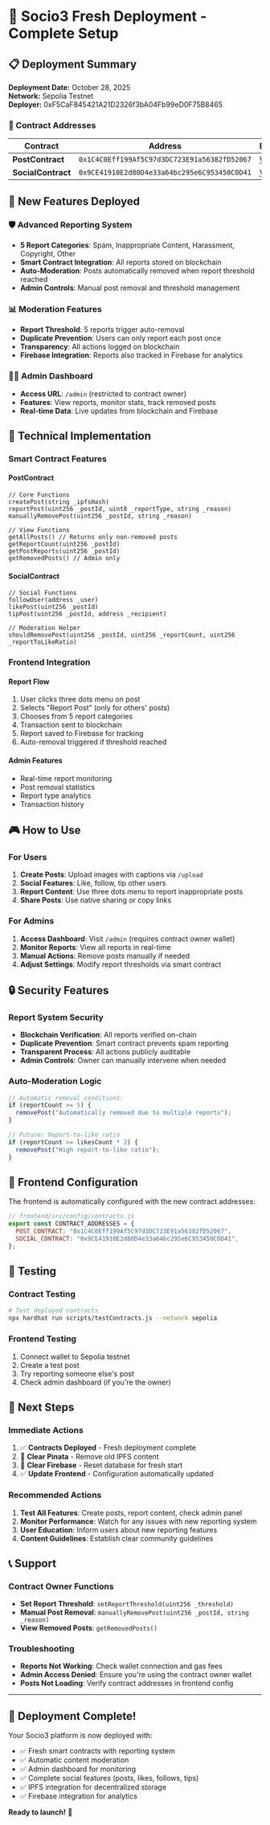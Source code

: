 # 🚀 Socio3 Fresh Deployment - Complete Setup

## 📋 Deployment Summary

**Deployment Date:** October 28, 2025  
**Network:** Sepolia Testnet  
**Deployer:** 0xF5CaF845421A21D2326f3bA04Fb99eD0F75B8465

### 📍 Contract Addresses

| Contract           | Address                                      | Etherscan                                                                               |
| ------------------ | -------------------------------------------- | --------------------------------------------------------------------------------------- |
| **PostContract**   | `0x1C4C0Eff199Af5C97d3DC723E91a56382fD52067` | [View](https://sepolia.etherscan.io/address/0x1C4C0Eff199Af5C97d3DC723E91a56382fD52067) |
| **SocialContract** | `0x9CE41910E2d80D4e33a64bc295e6C953450C0D41` | [View](https://sepolia.etherscan.io/address/0x9CE41910E2d80D4e33a64bc295e6C953450C0D41) |

## 🎯 New Features Deployed

### 🛡️ Advanced Reporting System

- **5 Report Categories**: Spam, Inappropriate Content, Harassment, Copyright, Other
- **Smart Contract Integration**: All reports stored on blockchain
- **Auto-Moderation**: Posts automatically removed when report threshold reached
- **Admin Controls**: Manual post removal and threshold management

### 📊 Moderation Features

- **Report Threshold**: 5 reports trigger auto-removal
- **Duplicate Prevention**: Users can only report each post once
- **Transparency**: All actions logged on blockchain
- **Firebase Integration**: Reports also tracked in Firebase for analytics

### 👨‍💼 Admin Dashboard

- **Access URL**: `/admin` (restricted to contract owner)
- **Features**: View reports, monitor stats, track removed posts
- **Real-time Data**: Live updates from blockchain and Firebase

## 🔧 Technical Implementation

### Smart Contract Features

#### PostContract

```solidity
// Core Functions
createPost(string _ipfsHash)
reportPost(uint256 _postId, uint8 _reportType, string _reason)
manuallyRemovePost(uint256 _postId, string _reason)

// View Functions
getAllPosts() // Returns only non-removed posts
getReportCount(uint256 _postId)
getPostReports(uint256 _postId)
getRemovedPosts() // Admin only
```

#### SocialContract

```solidity
// Social Functions
followUser(address _user)
likePost(uint256 _postId)
tipPost(uint256 _postId, address _recipient)

// Moderation Helper
shouldRemovePost(uint256 _postId, uint256 _reportCount, uint256 _reportToLikeRatio)
```

### Frontend Integration

#### Report Flow

1. User clicks three dots menu on post
2. Selects "Report Post" (only for others' posts)
3. Chooses from 5 report categories
4. Transaction sent to blockchain
5. Report saved to Firebase for tracking
6. Auto-removal triggered if threshold reached

#### Admin Features

- Real-time report monitoring
- Post removal statistics
- Report type analytics
- Transaction history

## 🎮 How to Use

### For Users

1. **Create Posts**: Upload images with captions via `/upload`
2. **Social Features**: Like, follow, tip other users
3. **Report Content**: Use three dots menu to report inappropriate posts
4. **Share Posts**: Use native sharing or copy links

### For Admins

1. **Access Dashboard**: Visit `/admin` (requires contract owner wallet)
2. **Monitor Reports**: View all reports in real-time
3. **Manual Actions**: Remove posts manually if needed
4. **Adjust Settings**: Modify report thresholds via smart contract

## 🔒 Security Features

### Report System Security

- **Blockchain Verification**: All reports verified on-chain
- **Duplicate Prevention**: Smart contract prevents spam reporting
- **Transparent Process**: All actions publicly auditable
- **Admin Controls**: Owner can manually intervene when needed

### Auto-Moderation Logic

```javascript
// Automatic removal conditions:
if (reportCount >= 5) {
  removePost("Automatically removed due to multiple reports");
}

// Future: Report-to-like ratio
if (reportCount >= likesCount * 2) {
  removePost("High report-to-like ratio");
}
```

## 📱 Frontend Configuration

The frontend is automatically configured with the new contract addresses:

```javascript
// frontend/src/config/contracts.js
export const CONTRACT_ADDRESSES = {
  POST_CONTRACT: "0x1C4C0Eff199Af5C97d3DC723E91a56382fD52067",
  SOCIAL_CONTRACT: "0x9CE41910E2d80D4e33a64bc295e6C953450C0D41",
};
```

## 🧪 Testing

### Contract Testing

```bash
# Test deployed contracts
npx hardhat run scripts/testContracts.js --network sepolia
```

### Frontend Testing

1. Connect wallet to Sepolia testnet
2. Create a test post
3. Try reporting someone else's post
4. Check admin dashboard (if you're the owner)

## 🚀 Next Steps

### Immediate Actions

1. ✅ **Contracts Deployed** - Fresh deployment complete
2. 🔄 **Clear Pinata** - Remove old IPFS content
3. 🔄 **Clear Firebase** - Reset database for fresh start
4. ✅ **Update Frontend** - Configuration automatically updated

### Recommended Actions

1. **Test All Features**: Create posts, report content, check admin panel
2. **Monitor Performance**: Watch for any issues with new reporting system
3. **User Education**: Inform users about new reporting features
4. **Content Guidelines**: Establish clear community guidelines

## 📞 Support

### Contract Owner Functions

- **Set Report Threshold**: `setReportThreshold(uint256 _threshold)`
- **Manual Post Removal**: `manuallyRemovePost(uint256 _postId, string _reason)`
- **View Removed Posts**: `getRemovedPosts()`

### Troubleshooting

- **Reports Not Working**: Check wallet connection and gas fees
- **Admin Access Denied**: Ensure you're using the contract owner wallet
- **Posts Not Loading**: Verify contract addresses in frontend config

---

## 🎊 Deployment Complete!

Your Socio3 platform is now deployed with:

- ✅ Fresh smart contracts with reporting system
- ✅ Automatic content moderation
- ✅ Admin dashboard for monitoring
- ✅ Complete social features (posts, likes, follows, tips)
- ✅ IPFS integration for decentralized storage
- ✅ Firebase integration for analytics

**Ready to launch!** 🚀
